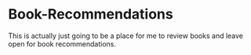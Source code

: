 Book-Recommendations
====================

This is actually just going to be a place for me to review books and leave open for book recommendations.
